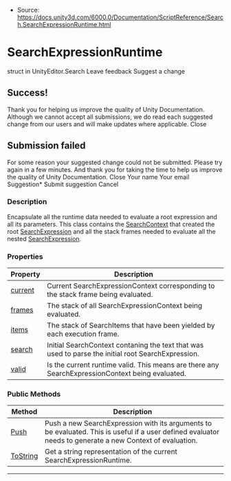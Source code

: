 * Source: https://docs.unity3d.com/6000.0/Documentation/ScriptReference/Search.SearchExpressionRuntime.html

# SearchExpressionRuntime
struct in UnityEditor.Search
Leave feedback
Suggest a change
## Success!
Thank you for helping us improve the quality of Unity Documentation. Although we cannot accept all submissions, we do read each suggested change from our users and will make updates where applicable.
Close
## Submission failed
For some reason your suggested change could not be submitted. Please <a>try again</a> in a few minutes. And thank you for taking the time to help us improve the quality of Unity Documentation.
Close
Your name Your email Suggestion* Submit suggestion
Cancel
### Description
Encapsulate all the runtime data needed to evaluate a root expression and all its parameters. This class contains the [SearchContext](https://docs.unity3d.com/6000.0/Documentation/ScriptReference/Search.SearchContext.html) that created the root [SearchExpression](https://docs.unity3d.com/6000.0/Documentation/ScriptReference/Search.SearchExpression.html) and all the stack frames needed to evaluate all the nested [SearchExpression](https://docs.unity3d.com/6000.0/Documentation/ScriptReference/Search.SearchExpression.html).
### Properties
Property | Description  
---|---  
[current](https://docs.unity3d.com/6000.0/Documentation/ScriptReference/Search.SearchExpressionRuntime-current.html) | Current SearchExpressionContext corresponding to the stack frame being evaluated.  
[frames](https://docs.unity3d.com/6000.0/Documentation/ScriptReference/Search.SearchExpressionRuntime-frames.html) | The stack of all SearchExpressionContext being evaluated.  
[items](https://docs.unity3d.com/6000.0/Documentation/ScriptReference/Search.SearchExpressionRuntime-items.html) | The stack of SearchItems that have been yielded by each execution frame.  
[search](https://docs.unity3d.com/6000.0/Documentation/ScriptReference/Search.SearchExpressionRuntime-search.html) | Initial SearchContext contaning the text that was used to parse the initial root SearchExpression.  
[valid](https://docs.unity3d.com/6000.0/Documentation/ScriptReference/Search.SearchExpressionRuntime-valid.html) | Is the current runtime valid. This means are there any SearchExpressionContext being evaluated.  
### Public Methods
Method | Description  
---|---  
[Push](https://docs.unity3d.com/6000.0/Documentation/ScriptReference/Search.SearchExpressionRuntime.Push.html) | Push a new SearchExpression with its arguments to be evaluated. This is useful if a user defined evaluator needs to generate a new Context of evaluation.  
[ToString](https://docs.unity3d.com/6000.0/Documentation/ScriptReference/Search.SearchExpressionRuntime.ToString.html) | Get a string representation of the current SearchExpressionRuntime.  
* * *
